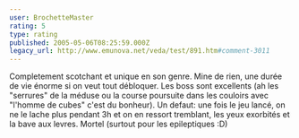 ```yaml
---
user: BrochetteMaster
rating: 5
type: rating
published: 2005-05-06T08:25:59.000Z
legacy_url: http://www.emunova.net/veda/test/891.htm#comment-3011
---
```

Completement scotchant et unique en son genre. Mine de rien, une durée de vie énorme si on veut tout débloquer. Les boss sont excellents (ah les "serrures" de la méduse ou la course poursuite dans les couloirs avec "l'homme de cubes" c'est du bonheur). Un defaut: une fois le jeu lancé, on ne le lache plus pendant 3h et on en ressort tremblant, les yeux exorbités et la bave aux levres. Mortel (surtout pour les epileptiques :D)